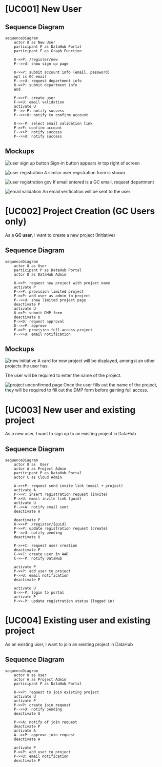 # [UC001] New User
## Sequence Diagram
```mermaid
sequenceDiagram
    actor U as New User
    participant P as DataHub Portal
    participant F as Graph Function

    U->>P: /register/new
    P-->>U: show sign up page

    U->>P: submit account info (email, password)
    opt is GC email
    P-->>U: request department info
    U->>P: submit department info
    end

    P->>+F: create user
    F->>U: email validation
    activate U
    F-->>-P: notify success
    P-->>+U: notify to confirm account

    U->>-P: select email validation link
    P->>F: confirm account
    F-->>P: notify success
    P-->>U: notify success
```
## Mockups
![user sign up button](./images/user-sign-up-button.jpg)
Sign-in button appears in top right of screen

![user registration](./images/user-information.jpg)
A similar user registration form is shown

![user registration gov](./images/user-information-gov.jpg)
If email entered is a GC email, request department

![email validation](./images/email-verification.webp)
An email verification will be sent to the user

# [UC002] Project Creation (GC Users only)
As a **GC user**, I want to create a new project (Initiative)

## Sequence Diagram
```mermaid
sequenceDiagram
    actor U as User
    participant P as DataHub Portal
    actor D as DataHub Admin

    U->>P: request new project with project name
    activate P
    P->>P: provision limited project
    P->>P: add user as admin to project
    P-->>U: show limited project page
    deactivate P
    activate U
    U->>P: submit DMP form
    deactivate U
    P->>D: request approval
    D-->>P: approve
    P->>P: provision full-access project
    P-->>U: email notification
```

## Mockups
![new initiative](./images/create-new%20initative.jpg)
A card for new project will be displayed, amongst an other projects the user has.

The user will be required to enter the name of the project.

![project unconfirmed page](./images/unconfirmed-project.jpg)
Once the user fills out the name of the project, they will be required to fill out the DMP form before gaining full access.
# [UC003] New user and existing project

As a new user, I want to sign up to an existing project in DataHub

## Sequence Diagram

```mermaid
sequenceDiagram
    actor U as  User
    actor A as Project Admin
    participant P as DataHub Portal
    actor C as Cloud Admin

    A->>+P: request send invite link (email + project)
    activate A
    P->>P: insert registration request (invite)
    P->>U: email invite link (guid)
    activate U
    P-->>A: notify email sent
    deactivate A

    deactivate P
    U->>+P: /register/{guid}
    P->>P: update registration request (create)
    P-->>U: notify pending
    deactivate U
    
    P->>+C: request user creation
    deactivate P
    C->>C: create user in AAD
    C->>-P: notify DataHub

    activate P
    P->>P: add user to project 
    P->>U: email notification
    deactivate P

    activate U
    U->>-P: login to portal
    activate P
    P->>-P: update registration status (logged in)
```



# [UC004] Existing user and existing project
As an existing user, I want to join an existing project in DataHub

## Sequence Diagram

```mermaid
sequenceDiagram
    actor U as User
    actor A as Project Admin
    participant P as DataHub Portal

    U->>P: request to join existing project
    activate U
    activate P
    P->>P: create join request
    P-->>U: notify pending
    deactivate U

    P->>A: notify of join request
    deactivate P
    activate A
    A-->>P: approve join request
    deactivate A

    activate P
    P->>P: add user to project
    P->>U: email notification
    deactivate P
```
